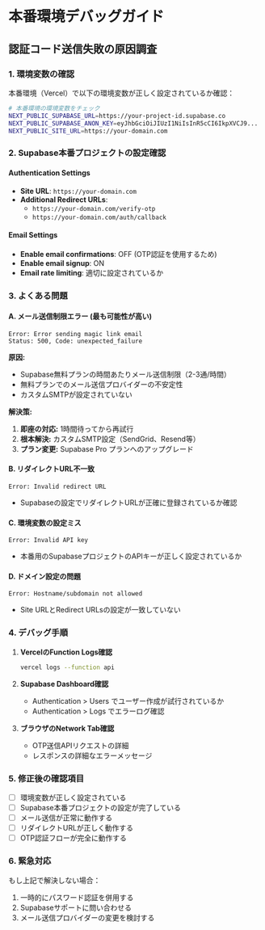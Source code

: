 # 本番環境デバッグガイド

## 認証コード送信失敗の原因調査

### 1. 環境変数の確認

本番環境（Vercel）で以下の環境変数が正しく設定されているか確認：

```bash
# 本番環境の環境変数をチェック
NEXT_PUBLIC_SUPABASE_URL=https://your-project-id.supabase.co
NEXT_PUBLIC_SUPABASE_ANON_KEY=eyJhbGciOiJIUzI1NiIsInR5cCI6IkpXVCJ9...
NEXT_PUBLIC_SITE_URL=https://your-domain.com
```

### 2. Supabase本番プロジェクトの設定確認

#### Authentication Settings
- **Site URL**: `https://your-domain.com`
- **Additional Redirect URLs**: 
  - `https://your-domain.com/verify-otp`
  - `https://your-domain.com/auth/callback`

#### Email Settings
- **Enable email confirmations**: OFF (OTP認証を使用するため)
- **Enable email signup**: ON
- **Email rate limiting**: 適切に設定されているか

### 3. よくある問題

#### A. **メール送信制限エラー (最も可能性が高い)**
```
Error: Error sending magic link email
Status: 500, Code: unexpected_failure
```
**原因:** 
- Supabase無料プランの時間あたりメール送信制限（2-3通/時間）
- 無料プランでのメール送信プロバイダーの不安定性
- カスタムSMTPが設定されていない

**解決策:**
1. **即座の対応:** 1時間待ってから再試行
2. **根本解決:** カスタムSMTP設定（SendGrid、Resend等）
3. **プラン変更:** Supabase Pro プランへのアップグレード

#### B. リダイレクトURL不一致
```
Error: Invalid redirect URL
```
- Supabaseの設定でリダイレクトURLが正確に登録されているか確認

#### C. 環境変数の設定ミス
```
Error: Invalid API key
```
- 本番用のSupabaseプロジェクトのAPIキーが正しく設定されているか

#### D. ドメイン設定の問題
```
Error: Hostname/subdomain not allowed
```
- Site URLとRedirect URLsの設定が一致していない

### 4. デバッグ手順

1. **VercelのFunction Logs確認**
   ```bash
   vercel logs --function api
   ```

2. **Supabase Dashboard確認**
   - Authentication > Users でユーザー作成が試行されているか
   - Authentication > Logs でエラーログ確認

3. **ブラウザのNetwork Tab確認**
   - OTP送信APIリクエストの詳細
   - レスポンスの詳細なエラーメッセージ

### 5. 修正後の確認項目

- [ ] 環境変数が正しく設定されている
- [ ] Supabase本番プロジェクトの設定が完了している
- [ ] メール送信が正常に動作する
- [ ] リダイレクトURLが正しく動作する
- [ ] OTP認証フローが完全に動作する

### 6. 緊急対応

もし上記で解決しない場合：
1. 一時的にパスワード認証を併用する
2. Supabaseサポートに問い合わせる
3. メール送信プロバイダーの変更を検討する